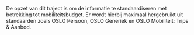 De opzet van dit traject is om de informatie te standaardiseren met betrekking tot mobiliteitsbudget. Er wordt hierbij maximaal hergebruikt uit standaarden zoals OSLO Persoon, OSLO Generiek en OSLO Mobiliteit: Trips & Aanbod. 
